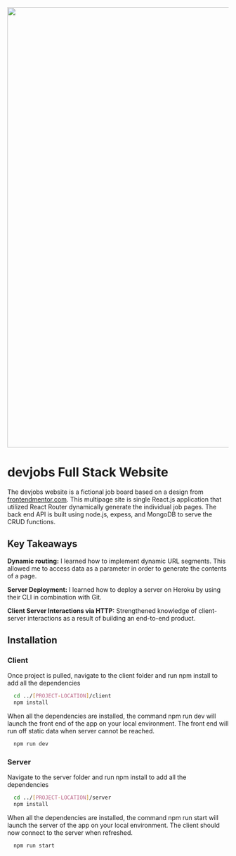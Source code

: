 <div align="center"> 
	<img src="https://user-images.githubusercontent.com/64343445/203610796-b0cda762-efd5-459e-892d-98e354f59c73.jpg" width= "1000">
</div> 

# devjobs Full Stack Website
  
  
The devjobs website is a fictional job board based on a design from [frontendmentor.com](https://www.frontendmentor.io/challenges/devjobs-web-app-HuvC_LP4l). This multipage site is single React.js application that utilized React Router dynamically generate the individual job pages. The back end API is built using node.js, expess, and MongoDB to serve the CRUD functions. 

## Key Takeaways

**Dynamic routing:** I learned how to implement dynamic URL segments. This allowed me to access data as a parameter in order to generate the contents of a page.

**Server Deployment:** I learned how to deploy a server on Heroku by using their CLI in combination with Git.

**Client Server Interactions via HTTP:** Strengthened knowledge of client-server interactions as a result of building an end-to-end product. 


## Installation

### Client

Once project is pulled, navigate to the client folder and run npm install to add all the dependencies 

```bash
  cd ../[PROJECT-LOCATION]/client
  npm install
```

When all the dependencies are installed, the command npm run dev will launch the front end of the app on your local environment. The front end will run off static data when server cannot be reached.

```bash
  npm run dev
 ```

### Server

Navigate to the server folder and run npm install to add all the dependencies 

```bash
  cd ../[PROJECT-LOCATION]/server
  npm install
```

When all the dependencies are installed, the command npm run start will launch the server of the app on your local environment. The client should now connect to the server when refreshed.

```bash
  npm run start
```   
